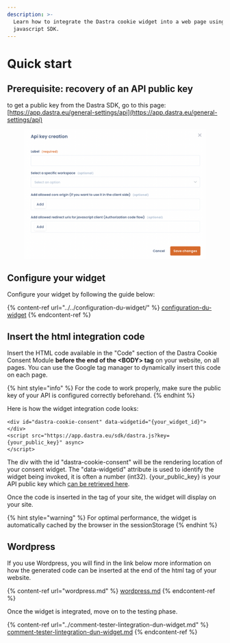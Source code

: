 ```yaml
---
description: >-
  Learn how to integrate the Dastra cookie widget into a web page using the
  javascript SDK.
---
```


# Quick start

## Prerequisite: recovery of an API public key

to get a public key from the Dastra SDK, go to this page: [https://app.dastra.eu/general-settings/api](https://app.dastra.eu/general-settings/api)

<figure><img src="../../../../.gitbook/assets/Capture d’écran 2023-02-21 à 17.13.48.png" alt=""><figcaption></figcaption></figure>

## Configure your widget

Configure your widget by following the guide below:

{% content-ref url="../../configuration-du-widget/" %}
[configuration-du-widget](../../configuration-du-widget/)
{% endcontent-ref %}

## Insert the html integration code

Insert the HTML code available in the "Code" section of the Dastra Cookie Consent Module **before the end of the \<BODY> tag** on your website, on all pages. You can use the Google tag manager to dynamically insert this code on each page.

{% hint style="info" %}
For the code to work properly, make sure the public key of your API is configured correctly beforehand.
{% endhint %}

Here is how the widget integration code looks:

```ssml
<div id="dastra-cookie-consent" data-widgetid="{your_widget_id}"></div>
<script src="https://app.dastra.eu/sdk/dastra.js?key={your_public_key}" async>
</script>
```

The div with the id "dastra-cookie-consent" will be the rendering location of your consent widget. The "data-widgetid" attribute is used to identify the widget being invoked, it is often a number (int32). {your\_public\_key} is your API public key which [can be retrieved here](https://app.dastra.eu/general-settings/api).

Once the code is inserted in the tag of your site, the widget will display on your site.

{% hint style="warning" %}
For optimal performance, the widget is automatically cached by the browser in the sessionStorage
{% endhint %}

## Wordpress

If you use Wordpress, you will find in the link below more information on how the generated code can be inserted at the end of the html tag of your website.

{% content-ref url="wordpress.md" %}
[wordpress.md](wordpress.md)
{% endcontent-ref %}

Once the widget is integrated, move on to the testing phase.

{% content-ref url="../comment-tester-lintegration-dun-widget.md" %}
[comment-tester-lintegration-dun-widget.md](../comment-tester-lintegration-dun-widget.md)
{% endcontent-ref %}
